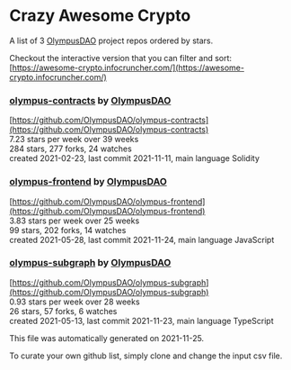 # Crazy Awesome Crypto
A list of 3 [OlympusDAO](https://github.com/OlympusDAO) project repos ordered by stars.  

Checkout the interactive version that you can filter and sort: 
[https://awesome-crypto.infocruncher.com/](https://awesome-crypto.infocruncher.com/)  


### [olympus-contracts](https://github.com/OlympusDAO/olympus-contracts) by [OlympusDAO](https://github.com/OlympusDAO)  
  
[https://github.com/OlympusDAO/olympus-contracts](https://github.com/OlympusDAO/olympus-contracts)  
7.23 stars per week over 39 weeks  
284 stars, 277 forks, 24 watches  
created 2021-02-23, last commit 2021-11-11, main language Solidity  


### [olympus-frontend](https://github.com/OlympusDAO/olympus-frontend) by [OlympusDAO](https://github.com/OlympusDAO)  
  
[https://github.com/OlympusDAO/olympus-frontend](https://github.com/OlympusDAO/olympus-frontend)  
3.83 stars per week over 25 weeks  
99 stars, 202 forks, 14 watches  
created 2021-05-28, last commit 2021-11-24, main language JavaScript  


### [olympus-subgraph](https://github.com/OlympusDAO/olympus-subgraph) by [OlympusDAO](https://github.com/OlympusDAO)  
  
[https://github.com/OlympusDAO/olympus-subgraph](https://github.com/OlympusDAO/olympus-subgraph)  
0.93 stars per week over 28 weeks  
26 stars, 57 forks, 6 watches  
created 2021-05-13, last commit 2021-11-23, main language TypeScript  


This file was automatically generated on 2021-11-25.  

To curate your own github list, simply clone and change the input csv file.  